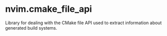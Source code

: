 # nvim.cmake_file_api
Library for dealing with the CMake file API used to extract information about generated build systems.
